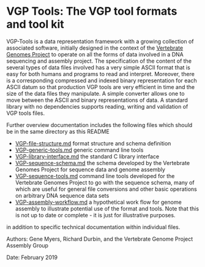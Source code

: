 # VGP Tools: The VGP tool formats and tool kit

VGP-Tools is a data representation framework with a growing collection of associated software,
initially designed in the context of the
[Vertebrate Genomes Project](http://vertebrategenomesproject.org) to operate on all the forms of 
data involved in a DNA sequencing and assembly project.   The specification of the content of the
several types of data files involved has a very simple ASCII format that is easy for both humans and
programs to read and interpret.  Moreover, there is a corresponding compressed and indexed binary
representation for each ASCII datum so that production VGP tools are very efficient in time and the
size of the data files they manipulate.  A simple converter allows one to move between the ASCII and
binary representations of data. A standard library with no dependencies supports reading, writing
and validation of VGP tools files.

Further overview documentation includes the following files which should be in the same directory as this README

- [VGP-file-structure.md](https://github.com/VGP/vgp-tools/blob/master/VGP-file-structure.md) format structure and schema definition
- [VGP-generic-tools.md](https://github.com/VGP/vgp-tools/blob/master/VGP-generic-tools.md) generic command line tools
- [VGP-library-interface.md](https://github.com/VGP/vgp-tools/blob/master/library-interface.md) the standard C library interface
- [VGP-sequence-schema.md](https://github.com/VGP/vgp-tools/blob/master/sequence-schema.md) the schema developed by the Vertebrate Genomes Project for sequence data and genome assembly
- [VGP-sequence-tools.md](https://github.com/VGP/vgp-tools/blob/master/VGP-sequence-tools.md) command line tools developed for the
  Vertebrate Genomes Project to go with the sequence schema, many of which are useful for general file conversions and other
  basic operations on arbitrary DNA sequence data sets
- [VGP-assembly-workflow.md](https://github.com/VGP/vgp-tools/blob/master/VGP-assembly-workflow.md) a hypothetical work flow for genome assembly to illustrate
  potential use of the format and tools.  Note that this is not up to date or complete - it is just for illustrative purposes.

in addition to specific technical documentation within individual files.

Authors:  Gene Myers, Richard Durbin, and the Vertebrate Genome Project Assembly Group

Date: February 2019
